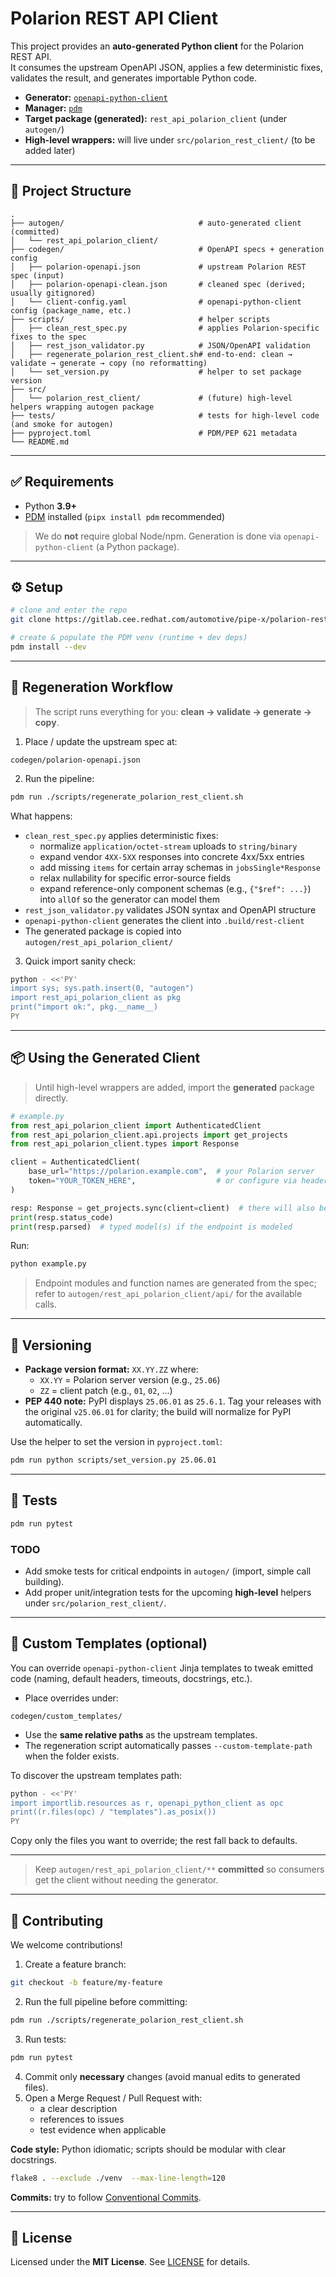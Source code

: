 # Polarion REST API Client

This project provides an **auto-generated Python client** for the Polarion REST API.  
It consumes the upstream OpenAPI JSON, applies a few deterministic fixes, validates the result, and generates importable Python code.

- **Generator:** [`openapi-python-client`](https://github.com/openapi-generators/openapi-python-client)  
- **Manager:** [`pdm`](https://pdm.fming.dev/latest/)  
- **Target package (generated):** `rest_api_polarion_client` (under `autogen/`)  
- **High-level wrappers:** will live under `src/polarion_rest_client/` (to be added later)

---

## 📂 Project Structure

```text
.
├── autogen/                              # auto-generated client (committed)
│   └── rest_api_polarion_client/
├── codegen/                              # OpenAPI specs + generation config
│   ├── polarion-openapi.json             # upstream Polarion REST spec (input)
│   ├── polarion-openapi-clean.json       # cleaned spec (derived; usually gitignored)
│   └── client-config.yaml                # openapi-python-client config (package_name, etc.)
├── scripts/                              # helper scripts
│   ├── clean_rest_spec.py                # applies Polarion-specific fixes to the spec
│   ├── rest_json_validator.py            # JSON/OpenAPI validation
│   ├── regenerate_polarion_rest_client.sh# end-to-end: clean → validate → generate → copy (no reformatting)
│   └── set_version.py                    # helper to set package version
├── src/
│   └── polarion_rest_client/             # (future) high-level helpers wrapping autogen package
├── tests/                                # tests for high-level code (and smoke for autogen)
├── pyproject.toml                        # PDM/PEP 621 metadata
└── README.md
```

---

## ✅ Requirements

- Python **3.9+**
- [PDM](https://pdm.fming.dev/latest/) installed (`pipx install pdm` recommended)

> We do **not** require global Node/npm. Generation is done via `openapi-python-client` (a Python package).

---

## ⚙️ Setup

```bash
# clone and enter the repo
git clone https://gitlab.cee.redhat.com/automotive/pipe-x/polarion-rest-client.git

# create & populate the PDM venv (runtime + dev deps)
pdm install --dev
```

---

## 🔧 Regeneration Workflow

> The script runs everything for you: **clean → validate → generate → copy**.

1) Place / update the upstream spec at:
```
codegen/polarion-openapi.json
```

2) Run the pipeline:
```bash
pdm run ./scripts/regenerate_polarion_rest_client.sh
```

What happens:
- `clean_rest_spec.py` applies deterministic fixes:
  - normalize `application/octet-stream` uploads to `string/binary`
  - expand vendor `4XX-5XX` responses into concrete 4xx/5xx entries
  - add missing `items` for certain array schemas in `jobsSingle*Response`
  - relax nullability for specific error-source fields
  - expand reference-only component schemas (e.g., `{"$ref": ...}`) into `allOf` so the generator can model them
- `rest_json_validator.py` validates JSON syntax and OpenAPI structure
- `openapi-python-client` generates the client into `.build/rest-client`
- The generated package is copied into `autogen/rest_api_polarion_client/`

3) Quick import sanity check:
```bash
python - <<'PY'
import sys; sys.path.insert(0, "autogen")
import rest_api_polarion_client as pkg
print("import ok:", pkg.__name__)
PY
```

---

## 📦 Using the Generated Client

> Until high-level wrappers are added, import the **generated** package directly.

```python
# example.py
from rest_api_polarion_client import AuthenticatedClient
from rest_api_polarion_client.api.projects import get_projects
from rest_api_polarion_client.types import Response

client = AuthenticatedClient(
    base_url="https://polarion.example.com",  # your Polarion server
    token="YOUR_TOKEN_HERE",                  # or configure via headers in client config
)

resp: Response = get_projects.sync(client=client)  # there will also be .async() variants
print(resp.status_code)
print(resp.parsed)  # typed model(s) if the endpoint is modeled
```

Run:
```bash
python example.py
```

> Endpoint modules and function names are generated from the spec; refer to `autogen/rest_api_polarion_client/api/` for the available calls.

---

## 🔖 Versioning

- **Package version format:** `XX.YY.ZZ` where:
  - `XX.YY` = Polarion server version (e.g., `25.06`)
  - `ZZ`     = client patch (e.g., `01`, `02`, …)
- **PEP 440 note:** PyPI displays `25.06.01` as `25.6.1`. Tag your releases with the original `v25.06.01` for clarity; the build will normalize for PyPI automatically.

Use the helper to set the version in `pyproject.toml`:
```bash
pdm run python scripts/set_version.py 25.06.01
```

---

## 🧪 Tests

```bash
pdm run pytest
```

### TODO

- Add smoke tests for critical endpoints in `autogen/` (import, simple call building).
- Add proper unit/integration tests for the upcoming **high-level** helpers under `src/polarion_rest_client/`.

---

## 🧩 Custom Templates (optional)

You can override `openapi-python-client` Jinja templates to tweak emitted code (naming, default headers, timeouts, docstrings, etc.).

- Place overrides under:
```
codegen/custom_templates/
```
- Use the **same relative paths** as the upstream templates.
- The regeneration script automatically passes `--custom-template-path` when the folder exists.

To discover the upstream templates path:
```bash
python - <<'PY'
import importlib.resources as r, openapi_python_client as opc
print((r.files(opc) / "templates").as_posix())
PY
```

Copy only the files you want to override; the rest fall back to defaults.

---


> Keep `autogen/rest_api_polarion_client/**` **committed** so consumers get the client without needing the generator.

---

## 🤝 Contributing

We welcome contributions!

1) Create a feature branch:
```bash
git checkout -b feature/my-feature
```

2) Run the full pipeline before committing:
```bash
pdm run ./scripts/regenerate_polarion_rest_client.sh
```

3) Run tests:
```bash
pdm run pytest
```

4) Commit only **necessary** changes (avoid manual edits to generated files).  
5) Open a Merge Request / Pull Request with:
   - a clear description
   - references to issues
   - test evidence when applicable

**Code style:** Python idiomatic; scripts should be modular with clear docstrings.  
```bash
flake8 . --exclude ./venv  --max-line-length=120
```
**Commits:** try to follow [Conventional Commits](https://www.conventionalcommits.org/).

---

## 📄 License

Licensed under the **MIT License**. See [LICENSE](./LICENSE) for details.


